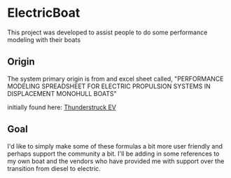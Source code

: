 # ElectricBoat

This project was developed to assist people to do some performance modeling with their boats

## Origin

The system primary origin is from and excel sheet called, "PERFORMANCE MODELING SPREADSHEET FOR ELECTRIC PROPULSION SYSTEMS IN DISPLACEMENT MONOHULL BOATS"

initially found here: [Thunderstruck EV](http://www.thunderstruck-ev.com/Manuals/EBOAT%20MODEL%20SPREADSHEET.xls)

## Goal

I'd like to simply make some of these formulas a bit more user friendly and perhaps support the community a bit.  I'll be adding in some references to my own boat and the vendors who have provided me with support over the transition from diesel to electric.
 